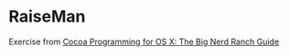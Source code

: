 # RaiseMan

Exercise from [Cocoa Programming for OS X: The Big Nerd Ranch Guide](https://www.bignerdranch.com/books/cocoa-programming/)

